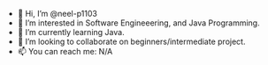 - 👋 Hi, I’m @neel-p1103
- 👀 I’m interested in Software Engineeering, and Java Programming.
- 🌱 I’m currently learning Java. 
- 💞️ I’m looking to collaborate on beginners/intermediate project. 
- 📫 You can reach me: N/A

<!---
neel-p1103/neel-p1103 is a ✨ special ✨ repository because its `README.md` (this file) appears on your GitHub profile.
You can click the Preview link to take a look at your changes.
--->
